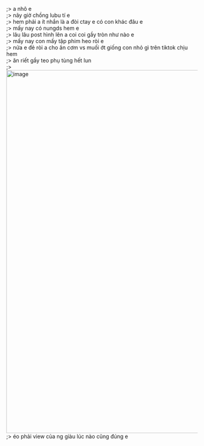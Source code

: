 ;> a nhô e<br>
;> nãy giờ chồng lubu tí e<br>
;> hem phải a ít nhắn là a đòi ctay e có con khác đâu e<BR>
;> mấy nay có nungds hem e<br>
;> lâu lâu post hình lên a coi coi gầy tròn như nào e<br>
;> mấy nay con mấy tập phim heo ròi e<br>
;> nửa e đẻ ròi a cho ăn cơm vs muối ớt giống con nhỏ gì trên tiktok chịu hem<br>
;> ăn riết gầy teo phụ tùng hết lun<br>
;> <img width="1003" height="956" alt="image" src="https://github.com/user-attachments/assets/f5831a4a-6373-46af-b624-77e58a16af27" /><br>
;> éo phải view của ng giàu lúc nào cũng đúng e<br>
